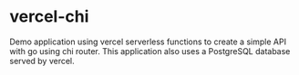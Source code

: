 # vercel-chi

Demo application using vercel serverless functions to create a simple API with go using chi router.
This application also uses a PostgreSQL database served by vercel.
